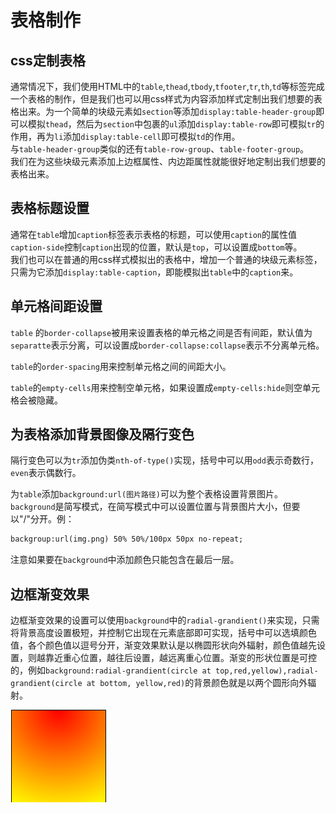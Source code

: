 #   表格制作  
##  css定制表格  
通常情况下，我们使用HTML中的`table`,`thead`,`tbody`,`tfooter`,`tr`,`th`,`td`等标签完成一个表格的制作，但是我们也可以用css样式为内容添加样式定制出我们想要的表格出来。为一个简单的块级元素如`section`等添加`display:table-header-group`即可以模拟`thead`，然后为`section`中包裹的`ul`添加`display:table-row`即可模拟`tr`的作用，再为`li`添加`display:table-cell`即可模拟`td`的作用。  
与`table-header-group`类似的还有`table-row-group`、`table-footer-group`。  
我们在为这些块级元素添加上边框属性、内边距属性就能很好地定制出我们想要的表格出来。  

##  表格标题设置  
通常在`table`增加`caption`标签表示表格的标题，可以使用`caption`的属性值`caption-side`控制`caption`出现的位置，默认是`top`，可以设置成`bottom`等。  
我们也可以在普通的用css样式模拟出的表格中，增加一个普通的块级元素标签，只需为它添加`display:table-caption`，即能模拟出`table`中的`caption`来。  



##  单元格间距设置  

`table` 的`border-collapse`被用来设置表格的单元格之间是否有间距，默认值为`separatte`表示分离，可以设置成`border-collapse:collapse`表示不分离单元格。  

`table`的`order-spacing`用来控制单元格之间的间距大小。  

`table`的`empty-cells`用来控制空单元格，如果设置成`empty-cells:hide`则空单元格会被隐藏。  



##  为表格添加背景图像及隔行变色  

隔行变色可以为`tr`添加伪类`nth-of-type()`实现，括号中可以用`odd`表示奇数行，`even`表示偶数行。  

为`table`添加`background:url(图片路径)`可以为整个表格设置背景图片。`background`是简写模式，在简写模式中可以设置位置与背景图片大小，但要以"/"分开。例：  

```html
backgroup:url(img.png) 50% 50%/100px 50px no-repeat;    
```

注意如果要在`background`中添加颜色只能包含在最后一层。  



##  边框渐变效果

边框渐变效果的设置可以使用`background`中的`radial-grandient()`来实现，只需将背景高度设置极短，并控制它出现在元素底部即可实现，括号中可以选填颜色值，各个颜色值以逗号分开，渐变效果默认是以椭圆形状向外辐射，颜色值越先设置，则越靠近重心位置，越往后设置，越远离重心位置。渐变的形状位置是可控的，例如`background:radial-grandient(circle at top,red,yellow),radial-grandient(circle at bottom, yellow,red)`的背景颜色就是以两个圆形向外辐射。  

![说明图](Snipaste_2020-03-10_22-15-48.png)







